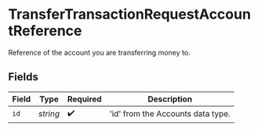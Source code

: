 # TransferTransactionRequestAccountReference

Reference of the account you are transferring money to.


## Fields

| Field                             | Type                              | Required                          | Description                       |
| --------------------------------- | --------------------------------- | --------------------------------- | --------------------------------- |
| `id`                              | *string*                          | :heavy_check_mark:                | 'id' from the Accounts data type. |